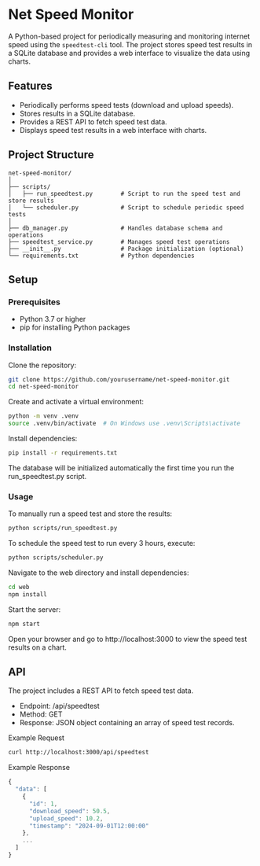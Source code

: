 # Net Speed Monitor

A Python-based project for periodically measuring and monitoring internet speed using the `speedtest-cli` tool. The project stores speed test results in a SQLite database and provides a web interface to visualize the data using charts.

## Features

- Periodically performs speed tests (download and upload speeds).
- Stores results in a SQLite database.
- Provides a REST API to fetch speed test data.
- Displays speed test results in a web interface with charts.

## Project Structure
```
net-speed-monitor/
│
├── scripts/
│   ├── run_speedtest.py        # Script to run the speed test and store results
│   └── scheduler.py            # Script to schedule periodic speed tests
│
├── db_manager.py               # Handles database schema and operations
├── speedtest_service.py        # Manages speed test operations
├── __init__.py                 # Package initialization (optional)
└── requirements.txt            # Python dependencies
```
## Setup
### Prerequisites
- Python 3.7 or higher
- pip for installing Python packages
### Installation
Clone the repository:

```bash
git clone https://github.com/yourusername/net-speed-monitor.git
cd net-speed-monitor
```

Create and activate a virtual environment:

```bash
python -m venv .venv
source .venv/bin/activate  # On Windows use .venv\Scripts\activate
```
Install dependencies:

```bash
pip install -r requirements.txt
```
The database will be initialized automatically the first time you run the run_speedtest.py script.

### Usage
To manually run a speed test and store the results:

```bash
python scripts/run_speedtest.py
```

To schedule the speed test to run every 3 hours, execute:

```bash
python scripts/scheduler.py
```

Navigate to the web directory and install dependencies:

```bash
cd web
npm install
```
Start the server:

```bash
npm start
```
Open your browser and go to http://localhost:3000 to view the speed test results on a chart.

## API

The project includes a REST API to fetch speed test data.

- Endpoint: /api/speedtest
- Method: GET
- Response: JSON object containing an array of speed test records.

Example Request
```bash
curl http://localhost:3000/api/speedtest
```

Example Response
```javascript
{
  "data": [
    {
      "id": 1,
      "download_speed": 50.5,
      "upload_speed": 10.2,
      "timestamp": "2024-09-01T12:00:00"
    },
    ...
  ]
}
```